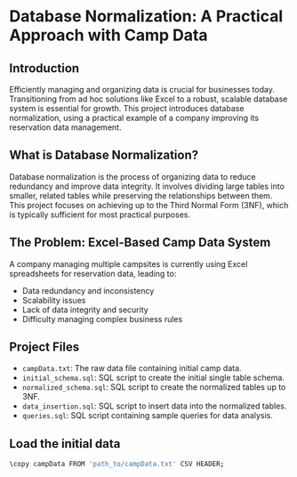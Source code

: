 # Database Normalization: A Practical Approach with Camp Data

## Introduction

Efficiently managing and organizing data is crucial for businesses today. Transitioning from ad hoc solutions like Excel to a robust, scalable database system is essential for growth. This project introduces database normalization, using a practical example of a company improving its reservation data management.

## What is Database Normalization?

Database normalization is the process of organizing data to reduce redundancy and improve data integrity. It involves dividing large tables into smaller, related tables while preserving the relationships between them. This project focuses on achieving up to the Third Normal Form (3NF), which is typically sufficient for most practical purposes.

## The Problem: Excel-Based Camp Data System

A company managing multiple campsites is currently using Excel spreadsheets for reservation data, leading to:

- Data redundancy and inconsistency
- Scalability issues
- Lack of data integrity and security
- Difficulty managing complex business rules

## Project Files

- `campData.txt`: The raw data file containing initial camp data.
- `initial_schema.sql`: SQL script to create the initial single table schema.
- `normalized_schema.sql`: SQL script to create the normalized tables up to 3NF.
- `data_insertion.sql`: SQL script to insert data into the normalized tables.
- `queries.sql`: SQL script containing sample queries for data analysis.

## Load the initial data

```sh
\copy campData FROM 'path_to/campData.txt' CSV HEADER;
```

